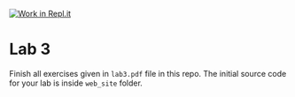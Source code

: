 [![Work in Repl.it](https://classroom.github.com/assets/work-in-replit-14baed9a392b3a25080506f3b7b6d57f295ec2978f6f33ec97e36a161684cbe9.svg)](https://classroom.github.com/online_ide?assignment_repo_id=4269004&assignment_repo_type=AssignmentRepo)
# Lab 3

Finish all exercises given in `lab3.pdf` file in this repo. The initial source code for your lab is inside `web_site` folder.